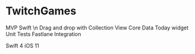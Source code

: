 # TwitchGames
MVP Swift
\n
Drag and drop with Collection View
Core Data
Today widget
Unit Tests
Fastlane Integration

Swift 4 iOS 11

